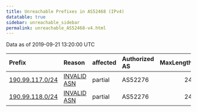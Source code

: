 ```yaml
---
title: Unreachable Prefixes in AS52468 (IPv4)
datatable: true
sidebar: unreachable_sidebar
permalink: unreachable_AS52468-v4.html
---
```


Data as of 2019-09-21 13:20:00 UTC


<div class="datatable-begin"></div>

| Prefix                                                   | Reason                                                                                                 | affected   | Authorized AS   |   MaxLength | Anchor                                         |   unreachable /24s |
|:---------------------------------------------------------|:-------------------------------------------------------------------------------------------------------|:-----------|:----------------|------------:|:-----------------------------------------------|-------------------:|
| [190.99.117.0/24](https://stat.ripe.net/190.99.117.0/24) | [INVALID ASN](https://rpki-validator.ripe.net/announcement-preview?asn=AS52468&prefix=190.99.117.0/24) | partial    | AS52276         |          24 | [LACNIC](unreachable_LACNIC_RPKI_Root-v4.html) |                  1 |
| [190.99.118.0/24](https://stat.ripe.net/190.99.118.0/24) | [INVALID ASN](https://rpki-validator.ripe.net/announcement-preview?asn=AS52468&prefix=190.99.118.0/24) | partial    | AS52276         |          24 | [LACNIC](unreachable_LACNIC_RPKI_Root-v4.html) |                  1 |

<div class="datatable-end"></div>
